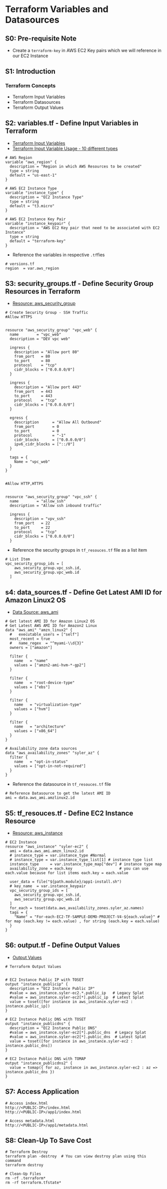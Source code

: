 # Terraform Variables and Datasources

## S0: Pre-requisite Note
- Create a `terraform-key` in AWS EC2 Key pairs which we will reference in our EC2 Instance

## S1: Introduction
### Terraform Concepts
- Terraform Input Variables
- Terraform Datasources
- Terraform Output Values




## S2: variables.tf - Define Input Variables in Terraform
- [Terraform Input Variables](https://www.terraform.io/docs/language/values/variables.html)
- [Terraform Input Variable Usage - 10 different types](https://github.com/stacksimplify/hashicorp-certified-terraform-associate/tree/main/05-Terraform-Variables/05-01-Terraform-Input-Variables)
```t
# AWS Region
variable "aws_region" {
  description = "Region in which AWS Resources to be created"
  type = string
  default = "us-east-1"  
}

# AWS EC2 Instance Type
variable "instance_type" {
  description = "EC2 Instance Type"
  type = string
  default = "t3.micro"  
}

# AWS EC2 Instance Key Pair
variable "instance_keypair" {
  description = "AWS EC2 Key pair that need to be associated with EC2 Instance"
  type = string
  default = "terraform-key"
}
```
- Reference the variables in respective `.tf`fies
```t
# versions.tf
region  = var.aws_region
```

## S3: security_groups.tf - Define Security Group Resources in Terraform
- [Resource: aws_security_group](https://registry.terraform.io/providers/hashicorp/aws/latest/docs/resources/security_group)
```t
# Create Security Group - SSH Traffic
#Allow HTTPS


resource "aws_security_group" "vpc_web" {
  name        = "vpc_web"
  description = "DEV vpc web"

  ingress {
    description = "Allow port 80"
    from_port   = 80
    to_port     = 80
    protocol    = "tcp"
    cidr_blocks = ["0.0.0.0/0"]
  }

  ingress {
    description = "Allow port 443"
    from_port   = 443
    to_port     = 443
    protocol    = "tcp"
    cidr_blocks = ["0.0.0.0/0"]
  }

  egress {
    description      = "Allow All Outbound"
    from_port        = 0
    to_port          = 0
    protocol         = "-1"
    cidr_blocks      = ["0.0.0.0/0"]
    ipv6_cidr_blocks = ["::/0"]
  }

  tags = {
    Name = "vpc_web"
  }
}


#Allow HTTP,HTTPS


resource "aws_security_group" "vpc_ssh" {
  name        = "allow_ssh"
  description = "Allow ssh inbound traffic"

  ingress {
    description = "vpv_ssh"
    from_port   = 22
    to_port     = 22
    protocol    = "tcp"
    cidr_blocks = ["0.0.0.0/0"]
  }

```
- Reference the security groups in `tf_resouces.tf` file as a list item
```t
# List Item
vpc_security_group_ids = [
    aws_security_group.vpc_ssh.id,
    aws_security_group.vpc_web.id
  ]  
```

## s4: data_sources.tf - Define Get Latest AMI ID for Amazon Linux2 OS
- [Data Source: aws_ami](https://registry.terraform.io/providers/hashicorp/aws/latest/docs/data-sources/ami)
```t
# Get latest AMI ID for Amazon Linux2 OS
# Get Latest AWS AMI ID for Amazon2 Linux
data "aws_ami" "amzn_linux2" {
  #   executable_users = ["self"]
  most_recent = true
  #   name_regex  = "^myami-\\d{3}"
  owners = ["amazon"]

  filter {
    name   = "name"
    values = ["amzn2-ami-hvm-*-gp2"]
  }

  filter {
    name   = "root-device-type"
    values = ["ebs"]
  }

  filter {
    name   = "virtualization-type"
    values = ["hvm"]
  }

  filter {
    name   = "architecture"
    values = ["x86_64"]
  }
}

# Availability zone data sources
data "aws_availability_zones" "syler_az" {
  filter {
    name   = "opt-in-status"
    values = ["opt-in-not-required"]
  }
}

```
- Reference the datasource in `tf_resouces.tf` file
```t
# Reference Datasource to get the latest AMI ID
ami = data.aws_ami.amzlinux2.id 
```

## S5: tf_resouces.tf - Define EC2 Instance Resource
- [Resource: aws_instance](https://registry.terraform.io/providers/hashicorp/aws/latest/docs/resources/instance)
```t
# EC2 Instance
resource "aws_instance" "syler-ec2" {
  ami = data.aws_ami.amzn_linux2.id
  # instance_type = var.instance_type #Normal
  # instance_type = var.instance_type_list[1] # instance type list 
  instance_type     = var.instance_type_map["dev"] # instance type map
  availability_zone = each.key                     # you can use each.value because for list items each.key = each.value

  user_data = file("${path.module}/app1-install.sh")
  # key_name  = var.instance_keypair
  vpc_security_group_ids = [
    aws_security_group.vpc_ssh.id,
    aws_security_group.vpc_web.id
  ]
  for_each = toset(data.aws_availability_zones.syler_az.names)
  tags = {
    "Name" = "For-each-EC2-TF-SAMPLE-DEMO-PROJECT-V4-${each.value}" # for map (each.key != each.value) , for string (each.key = each.value)
  }
}
```


## S6: output.tf - Define Output Values 
- [Output Values](https://www.terraform.io/docs/language/values/outputs.html)
```t
# Terraform Output Values


# EC2 Instance Public IP with TOSET
output "instance_publicip" {
  description = "EC2 Instance Public IP"
  #value = aws_instance.syler-ec2.*.public_ip   # Legacy Splat
  #value = aws_instance.syler-ec2[*].public_ip  # Latest Splat
  value = toset([for instance in aws_instance.syler-ec2 : instance.public_ip])
}

# EC2 Instance Public DNS with TOSET
output "instance_publicdns" {
  description = "EC2 Instance Public DNS"
  #value = aws_instance.syler-ec2[*].public_dns  # Legacy Splat
  #value = aws_instance.syler-ec2[*].public_dns  # Latest Splat
  value = toset([for instance in aws_instance.syler-ec2 : instance.public_dns])
}

# EC2 Instance Public DNS with TOMAP
output "instance_publicdns2" {
  value = tomap({ for az, instance in aws_instance.syler-ec2 : az => instance.public_dns })
}

```



## S7: Access Application
```t
# Access index.html
http://<PUBLIC-IP>/index.html
http://<PUBLIC-IP>/app1/index.html

# Access metadata.html
http://<PUBLIC-IP>/app1/metadata.html
```

## S8: Clean-Up To Save Cost
```t
# Terraform Destroy
terraform plan -destroy  # You can view destroy plan using this command
terraform destroy

# Clean-Up Files
rm -rf .terraform*
rm -rf terraform.tfstate*
```
  